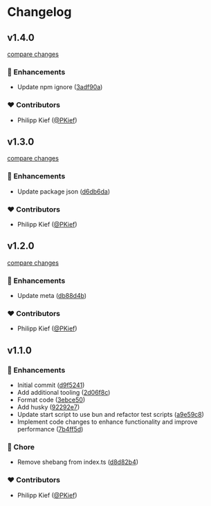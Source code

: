 # Changelog


## v1.4.0

[compare changes](https://github.com/PKief/git-cli-utils/compare/v1.3.0...v1.4.0)

### 🚀 Enhancements

- Update npm ignore ([3adf90a](https://github.com/PKief/git-cli-utils/commit/3adf90a))

### ❤️ Contributors

- Philipp Kief ([@PKief](https://github.com/PKief))

## v1.3.0

[compare changes](https://github.com/PKief/git-cli-utils/compare/v1.2.0...v1.3.0)

### 🚀 Enhancements

- Update package json ([d6db6da](https://github.com/PKief/git-cli-utils/commit/d6db6da))

### ❤️ Contributors

- Philipp Kief ([@PKief](https://github.com/PKief))

## v1.2.0

[compare changes](https://github.com/PKief/git-cli-utils/compare/v1.1.0...v1.2.0)

### 🚀 Enhancements

- Update meta ([db88d4b](https://github.com/PKief/git-cli-utils/commit/db88d4b))

### ❤️ Contributors

- Philipp Kief ([@PKief](https://github.com/PKief))

## v1.1.0


### 🚀 Enhancements

- Initial commit ([d9f5241](https://github.com/PKief/git-cli-utils/commit/d9f5241))
- Add additional tooling ([2d06f8c](https://github.com/PKief/git-cli-utils/commit/2d06f8c))
- Format code ([3ebce50](https://github.com/PKief/git-cli-utils/commit/3ebce50))
- Add husky ([92292e7](https://github.com/PKief/git-cli-utils/commit/92292e7))
- Update start script to use bun and refactor test scripts ([a9e59c8](https://github.com/PKief/git-cli-utils/commit/a9e59c8))
- Implement code changes to enhance functionality and improve performance ([7b4ff5d](https://github.com/PKief/git-cli-utils/commit/7b4ff5d))

### 🏡 Chore

- Remove shebang from index.ts ([d8d82b4](https://github.com/PKief/git-cli-utils/commit/d8d82b4))

### ❤️ Contributors

- Philipp Kief ([@PKief](https://github.com/PKief))

